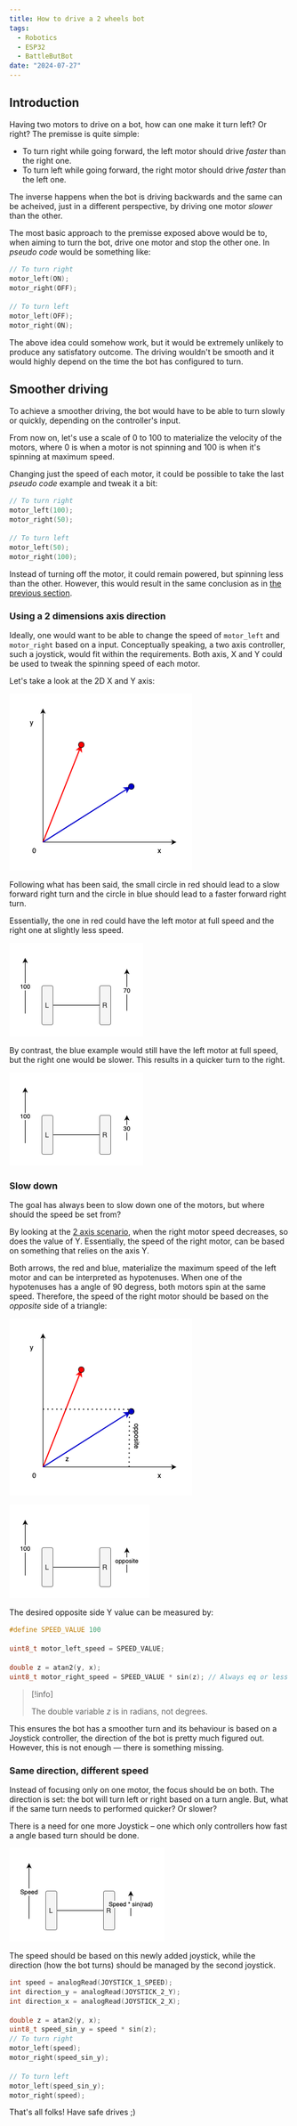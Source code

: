 ```yaml
---
title: How to drive a 2 wheels bot
tags:
  - Robotics
  - ESP32
  - BattleButBot
date: "2024-07-27"
---
```


## Introduction

Having two motors to drive on a bot, how can one make it turn left? Or right?
The premisse is quite simple:

- To turn right while going forward, the left motor should drive _faster_ than the right one.
- To turn left while going forward, the right motor should drive _faster_ than the left one.

The inverse happens when the bot is driving backwards and the same can be acheived, just in a different perspective, by driving one motor _slower_ than the other.

The most basic approach to the premisse exposed above would be to, when aiming to turn the bot, drive one motor and stop the other one. In _pseudo code_ would be something like:

```c
// To turn right
motor_left(ON);
motor_right(OFF);

// To turn left
motor_left(OFF);
motor_right(ON);
```

The above idea could somehow work, but it would be extremely unlikely to produce any satisfatory outcome. The driving wouldn't be smooth and it would highly depend on the time the bot has configured to turn.

## Smoother driving

To achieve a smoother driving, the bot would have to be able to turn slowly or quickly, depending on the controller's input.

From now on, let's use a scale of 0 to 100 to materialize the velocity of the motors, where 0 is when a motor is not spinning and 100 is when it's spinning at maximum speed.

Changing just the speed of each motor, it could be possible to take the last _pseudo code_ example and tweak it a bit:

```c
// To turn right
motor_left(100);
motor_right(50);

// To turn left
motor_left(50);
motor_right(100);
```

Instead of turning off the motor, it could remain powered, but spinning less than the other. However, this would result in the same conclusion as in [the previous section](#introduction).

### Using a 2 dimensions axis direction

Ideally, one would want to be able to change the speed of `motor_left` and `motor_right` based on a input. Conceptually speaking, a two axis controller, such a joystick, would fit within the requirements. Both axis, X and Y could be used to tweak the spinning speed of each motor.

Let's take a look at the 2D X and Y axis:

![2D axis](../img/Axis2d.png)

Following what has been said, the small circle in red should lead to a slow forward right turn and the circle in blue should lead to a faster forward right turn.

Essentially, the one in red could have the left motor at full speed and the right one at slightly less speed.

![AxisRedExample](../img/AxisRedExampleTurn.png)

By contrast, the blue example would still have the left motor at full speed, but the right one would be slower. This results in a quicker turn to the right.

![Axis Blue Example](../img/AxisBlueExample.png)

### Slow down

The goal has always been to slow down one of the motors, but where should the speed be set from?

By looking at the [2 axis scenario](#using-a-2-dimensions-axis-direction), when the right motor speed decreases, so does the value of Y. Essentially, the speed of the right motor, can be based on something that relies on the axis Y.

Both arrows, the red and blue, materialize the maximum speed of the left motor and can be interpreted as hypotenuses. When one of the hypotenuses has a angle of 90 degress, both motors spin at the same speed. Therefore, the speed of the right motor should be based on the _opposite_ side of a triangle:

![Opposite side of the triangle](../img/OppositeAxis.png)

![Opposite site turn](../img/SpeedOpposite.png)

The desired opposite side Y value can be measured by:

```c
#define SPEED_VALUE 100

uint8_t motor_left_speed = SPEED_VALUE;

double z = atan2(y, x);
uint8_t motor_right_speed = SPEED_VALUE * sin(z); // Always eq or less than 100
```

> [!info]
>
> The double variable _z_ is in radians, not degrees.

This ensures the bot has a smoother turn and its behaviour is based on a Joystick controller, the direction of the bot is pretty much figured out. However, this is not enough — there is something missing.

### Same direction, different speed

Instead of focusing only on one motor, the focus should be on both. The direction is set: the bot will turn left or right based on a turn angle. But, what if the same turn needs to performed quicker? Or slower?

There is a need for one more Joystick – one which only controllers how fast a angle based turn should be done.

![Rad Speed Example](../img/AxisRadSpeedBased.png)

The speed should be based on this newly added joystick, while the direction (how the bot turns) should be managed by the second joystick.

```c
int speed = analogRead(JOYSTICK_1_SPEED);
int direction_y = analogRead(JOYSTICK_2_Y);
int direction_x = analogRead(JOYSTICK_2_X);

double z = atan2(y, x);
uint8_t speed_sin_y = speed * sin(z);
// To turn right
motor_left(speed);
motor_right(speed_sin_y);

// To turn left
motor_left(speed_sin_y);
motor_right(speed);
```

That's all folks! Have safe drives ;)

